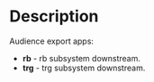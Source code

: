 # Description

Audience export apps:
* **rb** - rb subsystem downstream.
* **trg** - trg subsystem downstream.
